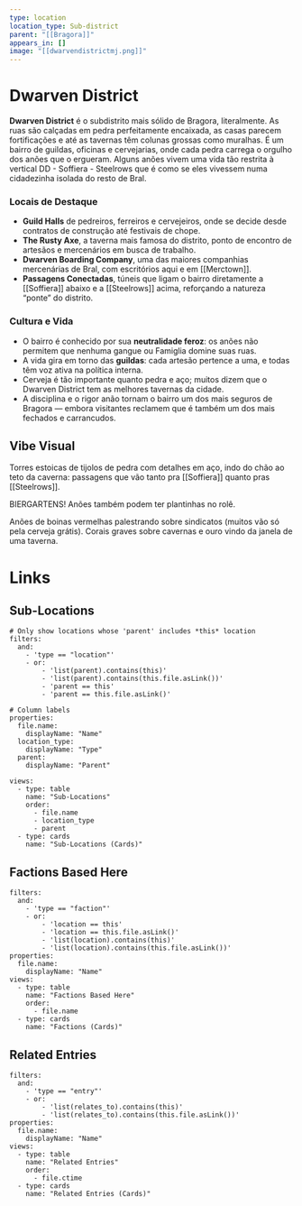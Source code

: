 ```yaml
---
type: location
location_type: Sub-district
parent: "[[Bragora]]"
appears_in: []
image: "[[dwarvendistrictmj.png]]"
---
```


# Dwarven District

**Dwarven District** é o subdistrito mais sólido de Bragora, literalmente. As ruas são calçadas em pedra perfeitamente encaixada, as casas parecem fortificações e até as tavernas têm colunas grossas como muralhas. É um bairro de guildas, oficinas e cervejarias, onde cada pedra carrega o orgulho dos anões que o ergueram. Alguns anões vivem uma vida tão restrita à vertical DD - Soffiera - Steelrows que é como se eles vivessem numa cidadezinha isolada do resto de Bral. 

### Locais de Destaque
- **Guild Halls** de pedreiros, ferreiros e cervejeiros, onde se decide desde contratos de construção até festivais de chope.  
- **The Rusty Axe**, a taverna mais famosa do distrito, ponto de encontro de artesãos e mercenários em busca de trabalho.  
- **Dwarven Boarding Company**, uma das maiores companhias mercenárias de Bral, com escritórios aqui e em [[Merctown]].  
- **Passagens Conectadas**, túneis que ligam o bairro diretamente a [[Soffiera]] abaixo e a [[Steelrows]] acima, reforçando a natureza “ponte” do distrito.  

### Cultura e Vida
- O bairro é conhecido por sua **neutralidade feroz**: os anões não permitem que nenhuma gangue ou Famiglia domine suas ruas.  
- A vida gira em torno das **guildas**: cada artesão pertence a uma, e todas têm voz ativa na política interna.  
- Cerveja é tão importante quanto pedra e aço; muitos dizem que o Dwarven District tem as melhores tavernas da cidade.  
- A disciplina e o rigor anão tornam o bairro um dos mais seguros de Bragora — embora visitantes reclamem que é também um dos mais fechados e carrancudos.

## Vibe Visual
Torres estoicas de tijolos de pedra com detalhes em aço, indo do chão ao teto da caverna: passagens que vão tanto pra [[Soffiera]] quanto pras [[Steelrows]]. 

BIERGARTENS! Anões também podem ter plantinhas no rolê. 

Anões de boinas vermelhas palestrando sobre sindicatos (muitos vão só pela cerveja grátis). Corais graves sobre cavernas e ouro vindo da janela de uma taverna. 

<!-- DYNAMIC:related-entries -->

# Links

## Sub-Locations
```base
# Only show locations whose 'parent' includes *this* location
filters:
  and:
    - 'type == "location"'
    - or:
        - 'list(parent).contains(this)'
        - 'list(parent).contains(this.file.asLink())'
        - 'parent == this'
        - 'parent == this.file.asLink()'

# Column labels
properties:
  file.name:
    displayName: "Name"
  location_type:
    displayName: "Type"
  parent:
    displayName: "Parent"

views:
  - type: table
    name: "Sub-Locations"
    order:
      - file.name
      - location_type
      - parent
  - type: cards
    name: "Sub-Locations (Cards)"
```

## Factions Based Here
```base
filters:
  and:
    - 'type == "faction"'
    - or:
        - 'location == this'
        - 'location == this.file.asLink()'
        - 'list(location).contains(this)'
        - 'list(location).contains(this.file.asLink())'
properties:
  file.name:
    displayName: "Name"
views:
  - type: table
    name: "Factions Based Here"
    order:
      - file.name
  - type: cards
    name: "Factions (Cards)"
```

## Related Entries
```base
filters:
  and:
    - 'type == "entry"'
    - or:
        - 'list(relates_to).contains(this)'
        - 'list(relates_to).contains(this.file.asLink())'
properties:
  file.name:
    displayName: "Name"
views:
  - type: table
    name: "Related Entries"
    order:
      - file.ctime
  - type: cards
    name: "Related Entries (Cards)"
```

<!-- /DYNAMIC -->
